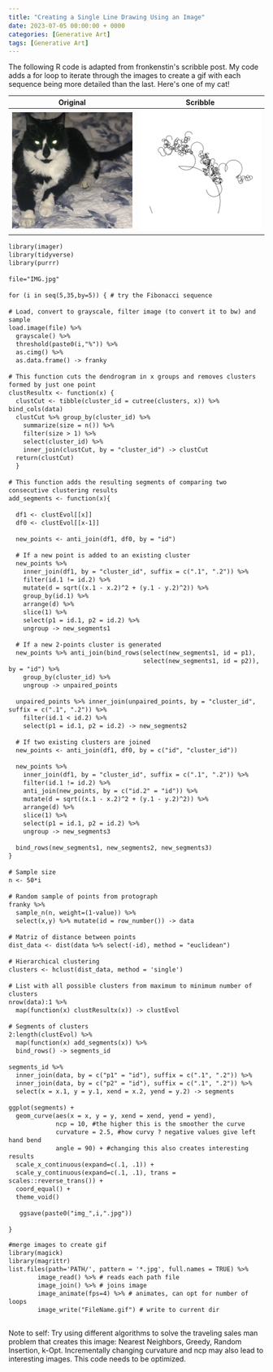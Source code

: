 ```yaml
---
title: "Creating a Single Line Drawing Using an Image"
date: 2023-07-05 00:00:00 + 0000
categories: [Generative Art]
tags: [Generative Art]
---
```


The following R code is adapted from fronkenstin's scribble post. My code adds a for loop to iterate through the images to create a gif with each sequence being more detailed than the last. Here's one of my cat! 


Original | Scribble
--- | ---
![](https://raw.githubusercontent.com/sbudataanlyst/nbaproject/main/IMG_8683%20(1).jpg) | ![](https://raw.githubusercontent.com/tanalytical/tanalytical.github.io/main/myimages/popo.gif)



```
library(imager)
library(tidyverse)
library(purrr)

file="IMG.jpg"

for (i in seq(5,35,by=5)) { # try the Fibonacci sequence 

# Load, convert to grayscale, filter image (to convert it to bw) and sample
load.image(file) %>% 
  grayscale() %>% 
  threshold(paste0(i,"%")) %>% 
  as.cimg() %>% 
  as.data.frame() -> franky

# This function cuts the dendrogram in x groups and removes clusters formed by just one point
clustResultx <- function(x) {
  clustCut <- tibble(cluster_id = cutree(clusters, x)) %>% bind_cols(data)
  clustCut %>% group_by(cluster_id) %>% 
    summarize(size = n()) %>% 
    filter(size > 1) %>% 
    select(cluster_id) %>% 
    inner_join(clustCut, by = "cluster_id") -> clustCut
  return(clustCut)
  }

# This function adds the resulting segments of comparing two consecutive clustering results
add_segments <- function(x){
  
  df1 <- clustEvol[[x]]
  df0 <- clustEvol[[x-1]]
  
  new_points <- anti_join(df1, df0, by = "id")
  
  # If a new point is added to an existing cluster
  new_points %>% 
    inner_join(df1, by = "cluster_id", suffix = c(".1", ".2")) %>% 
    filter(id.1 != id.2) %>% 
    mutate(d = sqrt((x.1 - x.2)^2 + (y.1 - y.2)^2)) %>% 
    group_by(id.1) %>% 
    arrange(d) %>% 
    slice(1) %>% 
    select(p1 = id.1, p2 = id.2) %>% 
    ungroup -> new_segments1
  
  # If a new 2-points cluster is generated
  new_points %>% anti_join(bind_rows(select(new_segments1, id = p1), 
                                     select(new_segments1, id = p2)), by = "id") %>% 
    group_by(cluster_id) %>% 
    ungroup -> unpaired_points
  
  unpaired_points %>% inner_join(unpaired_points, by = "cluster_id", suffix = c(".1", ".2")) %>% 
    filter(id.1 < id.2) %>% 
    select(p1 = id.1, p2 = id.2) -> new_segments2
  
  # If two existing clusters are joined
  new_points <- anti_join(df1, df0, by = c("id", "cluster_id"))
  
  new_points %>% 
    inner_join(df1, by = "cluster_id", suffix = c(".1", ".2")) %>% 
    filter(id.1 != id.2) %>% 
    anti_join(new_points, by = c("id.2" = "id")) %>% 
    mutate(d = sqrt((x.1 - x.2)^2 + (y.1 - y.2)^2)) %>% 
    arrange(d) %>% 
    slice(1) %>% 
    select(p1 = id.1, p2 = id.2) %>% 
    ungroup -> new_segments3

  bind_rows(new_segments1, new_segments2, new_segments3)
}

# Sample size
n <- 50*i

# Random sample of points from protograph
franky %>% 
  sample_n(n, weight=(1-value)) %>% 
  select(x,y) %>% mutate(id = row_number()) -> data

# Matriz of distance between points
dist_data <- dist(data %>% select(-id), method = "euclidean")

# Hierarchical clustering
clusters <- hclust(dist_data, method = 'single')

# List with all possible clusters from maximum to minimum number of clusters
nrow(data):1 %>% 
  map(function(x) clustResultx(x)) -> clustEvol

# Segments of clusters
2:length(clustEvol) %>% 
  map(function(x) add_segments(x)) %>% 
  bind_rows() -> segments_id

segments_id %>% 
  inner_join(data, by = c("p1" = "id"), suffix = c(".1", ".2")) %>% 
  inner_join(data, by = c("p2" = "id"), suffix = c(".1", ".2")) %>% 
  select(x = x.1, y = y.1, xend = x.2, yend = y.2) -> segments

ggplot(segments) + 
  geom_curve(aes(x = x, y = y, xend = xend, yend = yend),
             ncp = 10, #the higher this is the smoother the curve 
             curvature = 2.5, #how curvy ? negative values give left hand bend
             angle = 90) + #changing this also creates interesting results
  scale_x_continuous(expand=c(.1, .1)) +
  scale_y_continuous(expand=c(.1, .1), trans = scales::reverse_trans()) +
  coord_equal() +
  theme_void()
  
   ggsave(paste0("img_",i,".jpg"))
   
}

```

```
#merge images to create gif
library(magick)
library(magrittr)
list.files(path='PATH/', pattern = '*.jpg', full.names = TRUE) %>% 
        image_read() %>% # reads each path file
        image_join() %>% # joins image
        image_animate(fps=4) %>% # animates, can opt for number of loops
        image_write("FileName.gif") # write to current dir


```

Note to self: Try using different algorithms to solve the traveling sales man problem that creates this image: Nearest Neighbors, Greedy, Random Insertion, k-Opt. Incrementally changing curvature and ncp may also lead to interesting images. This code needs to be optimized. 
